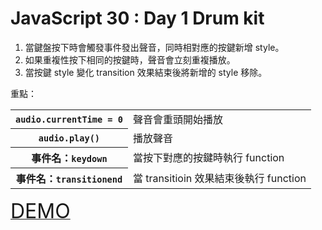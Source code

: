 # JavaScript 30 : Day 1 Drum kit

1. 當鍵盤按下時會觸發事件發出聲音，同時相對應的按鍵新增 style。
1. 如果重複性按下相同的按鍵時，聲音會立刻重複播放。
1. 當按鍵 style 變化 transition 效果結束後將新增的 style 移除。

重點：
<table>
  <tr>
    <th><code>audio.currentTime = 0</code></th>
    <td>聲音會重頭開始播放</td>
  </tr>
  <tr>
    <th><code>audio.play()</code></th>
    <td>播放聲音</td>
  </tr>
  <tr>
    <th>事件名：<code>keydown</code></th>
    <td>當按下對應的按鍵時執行 function</td>
  </tr>
  <tr>
    <th>事件名：<code>transitionend</code></th>
    <td>當 transitioin 效果結束後執行 function</td>
  </tr>
</table>

<a href="https://gn00678465.github.io/JavaScript_30_exercise/01%20-%20JavaScript%20Drum%20Kit/index-EXERCISE.html" traget="_brank"><font size="6">DEMO</font></a>